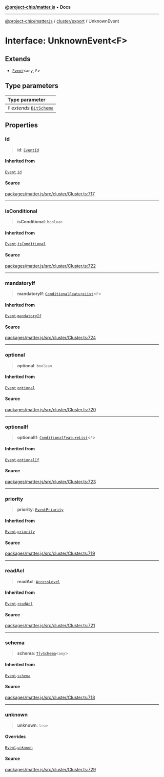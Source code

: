 [**@project-chip/matter.js**](../../../README.md) • **Docs**

***

[@project-chip/matter.js](../../../modules.md) / [cluster/export](../README.md) / UnknownEvent

# Interface: UnknownEvent\<F\>

## Extends

- [`Event`](Event.md)\<`any`, `F`\>

## Type parameters

| Type parameter |
| :------ |
| `F` *extends* [`BitSchema`](../../../schema/export/README.md#bitschema) |

## Properties

### id

> **id**: [`EventId`](../../../datatype/export/README.md#eventid)

#### Inherited from

[`Event`](Event.md).[`id`](Event.md#id)

#### Source

[packages/matter.js/src/cluster/Cluster.ts:717](https://github.com/project-chip/matter.js/blob/7a8cbb56b87d4ccf34bec5a9a95ab40a1711324f/packages/matter.js/src/cluster/Cluster.ts#L717)

***

### isConditional

> **isConditional**: `boolean`

#### Inherited from

[`Event`](Event.md).[`isConditional`](Event.md#isconditional)

#### Source

[packages/matter.js/src/cluster/Cluster.ts:722](https://github.com/project-chip/matter.js/blob/7a8cbb56b87d4ccf34bec5a9a95ab40a1711324f/packages/matter.js/src/cluster/Cluster.ts#L722)

***

### mandatoryIf

> **mandatoryIf**: [`ConditionalFeatureList`](../README.md#conditionalfeaturelistf)\<`F`\>

#### Inherited from

[`Event`](Event.md).[`mandatoryIf`](Event.md#mandatoryif)

#### Source

[packages/matter.js/src/cluster/Cluster.ts:724](https://github.com/project-chip/matter.js/blob/7a8cbb56b87d4ccf34bec5a9a95ab40a1711324f/packages/matter.js/src/cluster/Cluster.ts#L724)

***

### optional

> **optional**: `boolean`

#### Inherited from

[`Event`](Event.md).[`optional`](Event.md#optional)

#### Source

[packages/matter.js/src/cluster/Cluster.ts:720](https://github.com/project-chip/matter.js/blob/7a8cbb56b87d4ccf34bec5a9a95ab40a1711324f/packages/matter.js/src/cluster/Cluster.ts#L720)

***

### optionalIf

> **optionalIf**: [`ConditionalFeatureList`](../README.md#conditionalfeaturelistf)\<`F`\>

#### Inherited from

[`Event`](Event.md).[`optionalIf`](Event.md#optionalif)

#### Source

[packages/matter.js/src/cluster/Cluster.ts:723](https://github.com/project-chip/matter.js/blob/7a8cbb56b87d4ccf34bec5a9a95ab40a1711324f/packages/matter.js/src/cluster/Cluster.ts#L723)

***

### priority

> **priority**: [`EventPriority`](../enumerations/EventPriority.md)

#### Inherited from

[`Event`](Event.md).[`priority`](Event.md#priority)

#### Source

[packages/matter.js/src/cluster/Cluster.ts:719](https://github.com/project-chip/matter.js/blob/7a8cbb56b87d4ccf34bec5a9a95ab40a1711324f/packages/matter.js/src/cluster/Cluster.ts#L719)

***

### readAcl

> **readAcl**: [`AccessLevel`](../enumerations/AccessLevel.md)

#### Inherited from

[`Event`](Event.md).[`readAcl`](Event.md#readacl)

#### Source

[packages/matter.js/src/cluster/Cluster.ts:721](https://github.com/project-chip/matter.js/blob/7a8cbb56b87d4ccf34bec5a9a95ab40a1711324f/packages/matter.js/src/cluster/Cluster.ts#L721)

***

### schema

> **schema**: [`TlvSchema`](../../../tlv/export/classes/TlvSchema.md)\<`any`\>

#### Inherited from

[`Event`](Event.md).[`schema`](Event.md#schema)

#### Source

[packages/matter.js/src/cluster/Cluster.ts:718](https://github.com/project-chip/matter.js/blob/7a8cbb56b87d4ccf34bec5a9a95ab40a1711324f/packages/matter.js/src/cluster/Cluster.ts#L718)

***

### unknown

> **unknown**: `true`

#### Overrides

[`Event`](Event.md).[`unknown`](Event.md#unknown)

#### Source

[packages/matter.js/src/cluster/Cluster.ts:729](https://github.com/project-chip/matter.js/blob/7a8cbb56b87d4ccf34bec5a9a95ab40a1711324f/packages/matter.js/src/cluster/Cluster.ts#L729)
